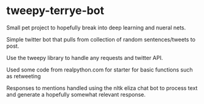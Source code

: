 # tweepy-terrye-bot

Small pet project to hopefully break into deep learning and nueral nets.

Simple twitter bot that pulls from collection of random sentences/tweets
to post.

Use the tweepy library to handle any requests and twitter API.

Used some code from realpython.com for starter for basic functions such as retweeting 

Responses to mentions handled using the nltk eliza chat bot to process text and generate a hopefully 
somewhat relevant response.
